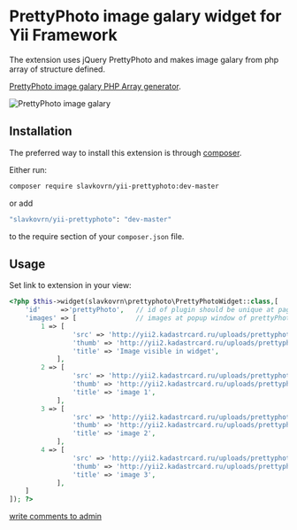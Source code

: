 # PrettyPhoto image galary widget for Yii Framework

The extension uses jQuery PrettyPhoto and makes image galary from php array of structure defined.

[PrettyPhoto image galary PHP Array generator](http://yii2.kadastrcard.ru/prettyphoto).

![PrettyPhoto image galary](http://yii2.kadastrcard.ru/uploads/prettyphoto.jpg)

## Installation

The preferred way to install this extension is through [composer](http://getcomposer.org/download/).

Either run:

```bash
composer require slavkovrn/yii-prettyphoto:dev-master
```

or add

```bash
"slavkovrn/yii-prettyphoto": "dev-master"
```

to the require section of your `composer.json` file.

Usage
-----

Set link to extension in your view:

```php
<?php $this->widget(slavkovrn\prettyphoto\PrettyPhotoWidget::class,[
    'id'     =>'prettyPhoto',   // id of plugin should be unique at page
    'images' => [               // images at popup window of prettyPhoto galary
        1 => [
                'src' => 'http://yii2.kadastrcard.ru/uploads/prettyphoto/image1.jpg',
                'thumb' => 'http://yii2.kadastrcard.ru/uploads/prettyphoto/image1.jpg',
                'title' => 'Image visible in widget',
            ],
        2 => [
                'src' => 'http://yii2.kadastrcard.ru/uploads/prettyphoto/image2.jpg',
                'thumb' => 'http://yii2.kadastrcard.ru/uploads/prettyphoto/image2.jpg',
                'title' => 'image 1',
            ],
        3 => [
                'src' => 'http://yii2.kadastrcard.ru/uploads/prettyphoto/image3.jpg',
                'thumb' => 'http://yii2.kadastrcard.ru/uploads/prettyphoto/image3.jpg',
                'title' => 'image 2',
            ],
        4 => [
                'src' => 'http://yii2.kadastrcard.ru/uploads/prettyphoto/image4.jpg',
                'thumb' => 'http://yii2.kadastrcard.ru/uploads/prettyphoto/image4.jpg',
                'title' => 'image 3',
            ],
    ]
]); ?>
```
<a href="mailto:slavko.chita@gmail.com">write comments to admin</a>
